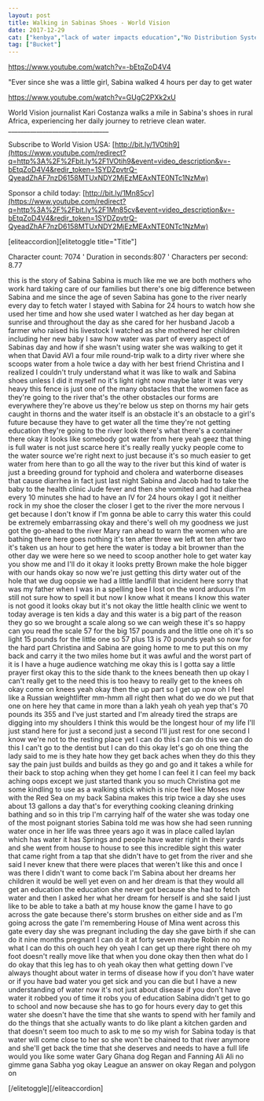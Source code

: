 ```yaml
---
layout: post
title: Walking in Sabinas Shoes - World Vision
date: 2017-12-29
cat: ["kenbya","lack of water impacts education","No Distribution Systems"]
tag: ["Bucket"]
---
```


https://www.youtube.com/watch?v=-bEtqZoD4V4

"Ever since she was a little girl, Sabina walked 4 hours per day to get water

https://www.youtube.com/watch?v=GUgC2PXk2xU

World Vision journalist Kari Costanza walks a mile in Sabina's shoes in rural Africa, experiencing her daily journey to retrieve clean water. ________________________________

Subscribe to World Vision USA: [http://bit.ly/1VOtih9](https://www.youtube.com/redirect?q=http%3A%2F%2Fbit.ly%2F1VOtih9&event=video_description&v=-bEtqZoD4V4&redir_token=1SYDZpvtrQ-QyeadZhAF7nzD6158MTUxNDY2MjEzMEAxNTE0NTc1NzMw)

Sponsor a child today: [http://bit.ly/1Mn85cv](https://www.youtube.com/redirect?q=http%3A%2F%2Fbit.ly%2F1Mn85cv&event=video_description&v=-bEtqZoD4V4&redir_token=1SYDZpvtrQ-QyeadZhAF7nzD6158MTUxNDY2MjEzMEAxNTE0NTc1NzMw)

[eliteaccordion][elitetoggle title="Title"]
<div class="container">
<div class="well">

Character count: 7074 ' Duration in seconds:807 ' Characters per second: 8.77

this is the story of Sabina Sabina is much like me we are both mothers who work hard taking care of our families but there's one big difference between Sabina and me since the age of seven Sabina has gone to the river nearly every day to fetch water I stayed with Sabina for 24 hours to watch how she used her time and how she used water I watched as her day began at sunrise and throughout the day as she cared for her husband Jacob a farmer who raised his livestock I watched as she mothered her children including her new baby I saw how water was part of every aspect of Sabinas day and how if she wasn't using water she was walking to get it when that David AVI a four mile round-trip walk to a dirty river where she scoops water from a hole twice a day with her best friend Christina and I realized I couldn't truly understand what it was like to walk and Sabina shoes unless I did it myself no it's light right now maybe later it was very heavy this fence is just one of the many obstacles that the women face as they're going to the river that's the other obstacles our forms are everywhere they're above us they're below us step on thorns my hair gets caught in thorns and the water itself is an obstacle it's an obstacle to a girl's future because they have to get water all the time they're not getting education they're going to the river look there's what there's a container there okay it looks like somebody got water from here yeah geez that thing is full water is not just scarce here it's really really yucky people come to the water source we're right next to just because it's so much easier to get water from here than to go all the way to the river but this kind of water is just a breeding ground for typhoid and cholera and waterborne diseases that cause diarrhea in fact just last night Sabina and Jacob had to take the baby to the health clinic Jude fever and then she vomited and had diarrhea every 10 minutes she had to have an IV for 24 hours okay I got it neither rock in my shoe the closer the closer I get to the river the more nervous I get because I don't know if I'm gonna be able to carry this water this could be extremely embarrassing okay and there's well oh my goodness we just got the go-ahead to the river Mary ran ahead to warn the women who are bathing there here goes nothing it's ten after three we left at ten after two it's taken us an hour to get here the water is today a bit browner than the other day we were here so we need to scoop another hole to get water kay you show me and I'll do it okay it looks pretty Brown make the hole bigger with our hands okay so now we're just getting this dirty water out of the hole that we dug oopsie we had a little landfill that incident here sorry that was my father when I was in a spelling bee I lost on the word arduous I'm still not sure how to spell it but now I know what it means I know this water is not good it looks okay but it's not okay the little health clinic we went to today average is ten kids a day and this water is a big part of the reason they go so we brought a scale along so we can weigh these it's so happy can you read the scale 57 for the big 157 pounds and the little one oh it's so light 15 pounds for the little one so 57 plus 13 is 70 pounds yeah so now for the hard part Christina and Sabina are going home to me to put this on my back and carry it the two miles home but it was awful and the worst part of it is I have a huge audience watching me okay this is I gotta say a little prayer first okay this to the side thank to the knees beneath then up okay I can't really get to the need this is too heavy to really get to the knees oh okay come on knees yeah okay then the up part so I get up now oh I feel like a Russian weightlifter mm-hmm all right then what do we do we put that one on here hey that came in more than a lakh yeah oh yeah yep that's 70 pounds its 355 and I've just started and I'm already tired the straps are digging into my shoulders I think this would be the longest hour of my life I'll just stand here for just a second just a second I'll just rest for one second I know we're not to the resting place yet I can do this I can do this we can do this I can't go to the dentist but I can do this okay let's go oh one thing the lady said to me is they hate how they get back aches when they do this they say the pain just builds and builds as they go and go and it takes a while for their back to stop aching when they get home I can feel it I can feel my back aching oops except we just started thank you so much Christina got me some kindling to use as a walking stick which is nice feel like Moses now with the Red Sea on my back Sabina makes this trip twice a day she uses about 13 gallons a day that's for everything cooking cleaning drinking bathing and so in this trip I'm carrying half of the water she was today one of the most poignant stories Sabina told me was how she had seen running water once in her life was three years ago it was in place called laylan which has water it has Springs and people have water right in their yards and she went from house to house to see this incredible sight this water that came right from a tap that she didn't have to get from the river and she said I never knew that there were places that weren't like this and once I was there I didn't want to come back I'm Sabina about her dreams her children it would be well yet even on and her dream is that they would all get an education the education she never got because she had to fetch water and then I asked her what her dream for herself is and she said I just like to be able to take a bath at my house know the game I have to go across the gate because there's storm brushes on either side and as I'm going across the gate I'm remembering House of Mina went across this gate every day she was pregnant including the day she gave birth if she can do it nine months pregnant I can do it at forty seven maybe Robin no no what I can do this oh ouch hey oh yeah I can get up there right there oh my foot doesn't really move like that when you done okay then then what do I do okay that this leg has to oh yeah okay then what getting down I've always thought about water in terms of disease how if you don't have water or if you have bad water you get sick and you can die but I have a new understanding of water now it's not just about disease if you don't have water it robbed you of time it robs you of education Sabina didn't get to go to school and now because she has to go for hours every day to get this water she doesn't have the time that she wants to spend with her family and do the things that she actually wants to do like plant a kitchen garden and that doesn't seem too much to ask to me so my wish for Sabina today is that water will come close to her so she won't be chained to that river anymore and she'll get back the time that she deserves and needs to have a full life would you like some water Gary Ghana dog Regan and Fanning Ali Ali no gimme gana Sabha yog okay League an answer on okay Regan and polygon on

</div>
</div>
[/elitetoggle][/eliteaccordion]
